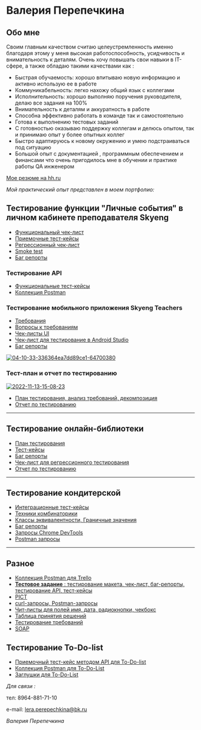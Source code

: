 #   Валерия Перепечкина

## **Обо мне**
 Своим главным качеством считаю целеустремленность именно благодаря этому у меня высокая работоспособность, усидчивость и внимательность к деталям.
 Очень хочу повышать свои навыки в IT- сфере, а также обладаю такими качествами как :

+	Быстрая обучаемость: хорошо впитываю новую информацию и активно использую ее в работе
+ Коммуникабельность: легко нахожу общий язык с коллегами
+ Исполнительность: хорошо выполняю поручения руководителя, делаю все задания на 100%
+ Внимательность к деталям и аккуратность в работе
+ Способна эффективно работать в команде так и самостоятельно
+ Готова к выполнению тестовых заданий
+ С готовностью оказываю поддержку коллегам и делюсь опытом, так и принимаю опыт у более опытных коллег
+ Быстро адаптируюсь к новому окружению и умею подстраиваться под ситуацию
+ Большой опыт с документацией , программным обеспечением и финансами что очень пригодилось мне в обучении и практике работы  QA инженером

[Мое резюме на hh.ru](https://astrakhan.hh.ru/applicant/resumes/view?resume=e744e704ff09dbc3240039ed1f4d7633743167) 

*Мой практический опыт представлен в моем портфолио:*

## Тестирование функции "Личные события" в личном кабинете преподавателя Skyeng
+ [Функциональный чек-лист](https://docs.google.com/spreadsheets/d/1A3-zErHqnKHbLkq4-i3Hoc1vIygNV5uFwRDdzVFA3Nc/edit?usp=sharing)
+ [Приемочные тест-кейсы](https://docs.google.com/spreadsheets/d/18mlNwW6YJsr1DDNFdFy95ALct9EeloD4wPEEUSzAaSQ/edit?usp=sharing)
+ [Регрессионный чек-лист](https://docs.google.com/spreadsheets/d/1i0XR_R7IABMyfGjNvM5p1m1scHYPmarN9GNRxTTU4Ks/edit?usp=sharing)
+ [Smoke test](https://docs.google.com/spreadsheets/d/1Np1YSFZbI3-UMRE0tj_H5KH9_B5gxrioA2yCdqvJO5c/edit?usp=sharing)
+ [Баг репорты](https://docs.google.com/document/d/1pIiuNXUnQB6ujnaWfmkiX4eW5ir7KrhsprGU_IPTQzw/edit?usp=sharing)

### Тестирование API
+ [Функциональные тест-кейсы](https://docs.google.com/document/d/1cJm8-tGRf-4zkRXh4UHDrtCtyxRrBiZDOGDlxI_qX1A/edit?usp=sharing)
+ [Коллекция Postman](https://cloudy-station-442320.postman.co/workspace/%D0%9A%D1%83%D1%80%D1%81%D0%BE%D0%B2%D0%B0%D1%8F-%D1%80%D0%B0%D0%B1%D0%BE%D1%82%D0%B0-%E2%84%962~718def10-af7f-4d9c-90d4-084e033e18a1/collection/23037088-853fa163-0fa8-4524-8b8a-67c4936d49ce?action=share&creator=23037088)

### Тестирование мобильного приложения Skyeng Teachers
+ [Требования](https://docs.google.com/document/d/18pTOW5OKtqQjWqhitPptTGIAAWZ0XB3AsGBuIPkRzZ4/edit?usp=sharing)
+ [Вопросы к требованиям](https://docs.google.com/document/d/1mvbVbFq0vm3tEIw9aL1ME7q6eTsK9W9kMXy0b3vwGl4/edit?usp=sharing)
+ [Чек-листы UI ](https://docs.google.com/spreadsheets/d/1R1jhRZFJYDFaLNfn2s_M2yE7n3TiD_oxCV-XDlgsG9w/edit?usp=sharing)
+ [Чек-лист для тестирование в Android Studio](https://docs.google.com/spreadsheets/d/1W_7B5HHDxBhKAE1BsacrdNRpMW-t6ZqsODqqlRGMDkU/edit?usp=sharing)
+ [Баг репорты](https://docs.google.com/document/d/1htQKtFAlv2mJPRrZO5gZQTOo8-WP-zF4SjuMuioRj8s/edit?usp=sharing)
  
<a href="https://ibb.co/3dc29pm"><img src="https://i.ibb.co/wg4VFSh/04-10-33-336364ea7dd89ce1-64700380.png" alt="04-10-33-336364ea7dd89ce1-64700380" border="0"></a>


### Тест-план и отчет по тестированию
<a href="https://ibb.co/q9gRYVb"><img src="https://i.ibb.co/hHdKFwp/2022-11-13-15-08-23.png" alt="2022-11-13-15-08-23" border="0"></a>
+ [План тестирования, анализ требований, декомпозиция](https://docs.google.com/document/d/1nWBeF8Py_3hDBzP68GPOdbHYmaDZ8xj1Xof-iefSq34/edit?usp=sharing)
+ [Отчет по тестированию](https://docs.google.com/document/d/1wEqdaXExdXCFXfeLMNcYHjwnOjjaxzi5XslICKapFQA/edit?usp=sharing)
  
---

## Тестирование онлайн-библиотеки
+ [План тестирования](https://docs.google.com/document/d/1cCP9qa2IA6E04k9-e1oJ7SNKJF98uF9TJ8QXEKG9tG0/edit?usp=sharing)
+ [Тест-кейсы](https://docs.google.com/document/d/1YuuldoFH3vp6gfnkeumFZk7_XfscALWA0Bs8RqCA9os/edit?usp=sharing)
+ [Баг репорты](https://docs.google.com/document/d/1IsClSZEjjoW9wGijYD4FRTvEyqkHU8-kOLSHAFds4Cc/edit?usp=sharing)
+ [Чек-лист для регрессионного тестирования](https://docs.google.com/spreadsheets/d/1RWAi82YU9JCk1jBprXzYPrzUouMK8mGoPg3Wf2f0nu0/edit?usp=sharing)
+ [Отчет по тестированию](https://docs.google.com/document/d/1X1MBiZf9h8FzgiGv9hAVg14f3vucCHpL6_Xq0MIlSLI/edit?usp=sharing)
  
---

## Тестирование кондитерской
+ [Интеграционные тест-кейсы](https://docs.google.com/document/d/1ukMkFf1JQhMfKqSydiqxy2MJZfT1dUif5WK8CR-ULCs/edit?usp=sharing)
+ [Техники комбинаторики](https://docs.google.com/spreadsheets/d/1shheZ4B1WcoxTlO5ijDmv9cqdegRUTVJNiEi2dprUd8/edit?usp=sharing)
+ [Классы эквивалентности, Граничные значения](https://docs.google.com/spreadsheets/d/1pbL77LXqK5B5bVwoh4svuJfXcHNjwQ3N6RqKwoGSGKY/edit?usp=sharing)
+ [Баг репорты](https://docs.google.com/document/d/1kzdYEJkklR5HXnzrFVGAxawVz45dPQ_zBTq9M5eo5k4/edit?usp=sharing)
+ [Запросы Chrome DevTools](https://docs.google.com/document/d/1He2--K0E6PEmWm8EgjZqO7qzIZ7qTLH4bELfRWdWfjY/edit?usp=sharing)
+ [Postman запросы](https://cloudy-station-442320.postman.co/workspace/HW3-API~7b53744a-5cee-4a61-94bb-0cb409a62693/collection/23037088-9a2c3c95-832d-47f9-869f-76eb73f0b8b4?action=share&creator=23037088)

---

## Разное
+ [Коллекция Postman для Trello](https://cloudy-station-442320.postman.co/workspace/HW-5~9ced83b5-c0ad-45ba-86ea-1b14097f9e5a/collection/23037088-351df890-3c7f-4a70-a23b-256110cb73e9?action=share&creator=23037088)
+ [**Тестовое задание** : тестирование макета, чек-лист, баг-репорты, тестирование API, тест-кейсы](https://docs.google.com/document/d/1RRLRqTC4Xn9YP6fQqEiOuuz1yOGMs_mjieEQ0YS0idA/edit?usp=sharing)
+ [PICT](https://docs.google.com/spreadsheets/d/1MDl0Ao86iY-TZPoi4O4L63jvLuk9ofDEC8sEuq5eZUs/edit?usp=sharing)
+ [curl-запросы, Postman-запросы](https://docs.google.com/document/d/1V93PgNnOyMCC_6QWqX6nLffPPmSLRgFVZw3SBlKA_hA/edit?usp=sharing)
+ [Чит-листы для полей имя, дата, радиокнопки, чекбокс](https://docs.google.com/spreadsheets/d/1I5cTzJVmfygoTAHqLcjQG4Jrvv29fvIRubfe_Aqu1zg/edit?usp=sharing)
+ [Таблица принятия решений](https://docs.google.com/spreadsheets/d/1mpw7_MCvZrjSm84d0Y-CzHxmWuUaO3hDMt9QxYLYxDg/edit?usp=sharing)
+ [Тестирование требований](https://docs.google.com/spreadsheets/d/1HSXxomrPoL8XX-UY9y335T46y3p4qUPnQbFrn8tHUVY/edit?usp=sharing)
+ [SOAP](https://docs.google.com/document/d/11d7G8WWA8AyfxSYfFSdQWtooKJeJ80kzhJG1LHiykTg/edit?usp=sharing)
  
## Тестирование To-Do-list
+ [Приемочный тест-кейс методом API для To-Do-list](https://docs.google.com/document/d/1s5wzOYNYHB0l4nwfE260PeanTSuMwzrX4sIlCxrZlYY/edit?usp=sharing)
+ [Коллекция Postman для To-Do-List ](https://cloudy-station-442320.postman.co/workspace/HW-4-%25D0%2597%25D0%25B0%25D0%25B3%25D0%25BB%25D1%2583%25D1%2588%25D0%25BA%25D0%25B8~2fc37be7-d63a-4344-858f-510b274f02f4/collection/23037088-b80d409f-190b-4e9a-93aa-8636fb39736b?action=share&creator=23037088)
+ [Заглушки для To-Do-List](https://cloudy-station-442320.postman.co/workspace/HW-4-%25D0%2597%25D0%25B0%25D0%25B3%25D0%25BB%25D1%2583%25D1%2588%25D0%25BA%25D0%25B8~2fc37be7-d63a-4344-858f-510b274f02f4/collection/23037088-4ef6928f-5ad3-44c8-8591-51b99a4baf37?action=share&creator=23037088)


*Для связи :*

тел: 8964-881-71-10

e-mail: lera.perepechkina@bk.ru

*Валерия Перепечкина*
